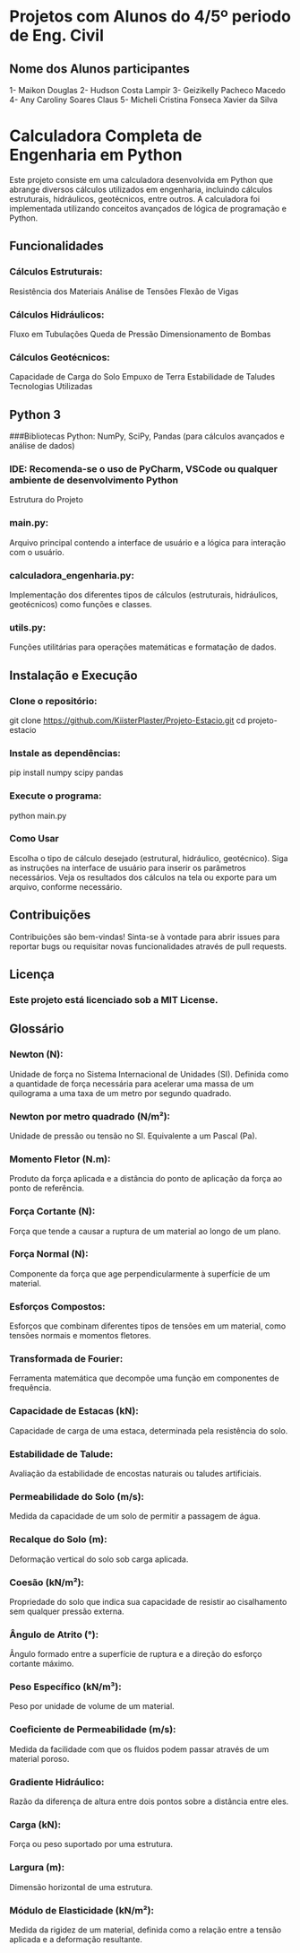 # Projetos com Alunos do 4/5º periodo de Eng. Civil
 
## Nome dos Alunos participantes
1- Maikon Douglas
2- Hudson Costa Lampir
3- Geizikelly Pacheco Macedo
4- Any Caroliny Soares Claus
5- Micheli Cristina Fonseca Xavier da Silva


# Calculadora Completa de Engenharia em Python
Este projeto consiste em uma calculadora desenvolvida em Python que abrange diversos cálculos utilizados em engenharia,
incluindo cálculos estruturais, hidráulicos, geotécnicos, entre outros. A calculadora foi implementada utilizando conceitos avançados de lógica de programação e Python.

## Funcionalidades

### Cálculos Estruturais:
Resistência dos Materiais
Análise de Tensões
Flexão de Vigas

### Cálculos Hidráulicos:
Fluxo em Tubulações
Queda de Pressão
Dimensionamento de Bombas

### Cálculos Geotécnicos:
Capacidade de Carga do Solo
Empuxo de Terra
Estabilidade de Taludes
Tecnologias Utilizadas

## Python 3

###Bibliotecas Python:
NumPy, SciPy, Pandas (para cálculos avançados e análise de dados)

### IDE: Recomenda-se o uso de PyCharm, VSCode ou qualquer ambiente de desenvolvimento Python
Estrutura do Projeto

### main.py:
Arquivo principal contendo a interface de usuário e a lógica para interação com o usuário.

### calculadora_engenharia.py:
Implementação dos diferentes tipos de cálculos (estruturais, hidráulicos, geotécnicos) como funções e classes.

### utils.py:
Funções utilitárias para operações matemáticas e formatação de dados.

## Instalação e Execução

### Clone o repositório:
git clone https://github.com/KiisterPlaster/Projeto-Estacio.git
cd projeto-estacio

### Instale as dependências:
pip install numpy scipy pandas

### Execute o programa:
python main.py

### Como Usar
Escolha o tipo de cálculo desejado (estrutural, hidráulico, geotécnico).
Siga as instruções na interface de usuário para inserir os parâmetros necessários.
Veja os resultados dos cálculos na tela ou exporte para um arquivo, conforme necessário.

## Contribuições
Contribuições são bem-vindas! Sinta-se à vontade para abrir issues para reportar bugs ou requisitar novas funcionalidades através de pull requests.

## Licença
### Este projeto está licenciado sob a MIT License.


## Glossário

### Newton (N):
Unidade de força no Sistema Internacional de Unidades (SI). Definida como a quantidade de força necessária para acelerar uma massa de um quilograma a uma taxa de um metro por segundo quadrado.
### Newton por metro quadrado (N/m²):
Unidade de pressão ou tensão no SI. Equivalente a um Pascal (Pa).
### Momento Fletor (N.m):
Produto da força aplicada e a distância do ponto de aplicação da força ao ponto de referência.
### Força Cortante (N):
Força que tende a causar a ruptura de um material ao longo de um plano.
### Força Normal (N):
Componente da força que age perpendicularmente à superfície de um material.
### Esforços Compostos:
Esforços que combinam diferentes tipos de tensões em um material, como tensões normais e momentos fletores.
### Transformada de Fourier:
Ferramenta matemática que decompõe uma função em componentes de frequência.
### Capacidade de Estacas (kN):
Capacidade de carga de uma estaca, determinada pela resistência do solo.
### Estabilidade de Talude:
Avaliação da estabilidade de encostas naturais ou taludes artificiais.
### Permeabilidade do Solo (m/s):
Medida da capacidade de um solo de permitir a passagem de água.
### Recalque do Solo (m):
Deformação vertical do solo sob carga aplicada.
### Coesão (kN/m²):
Propriedade do solo que indica sua capacidade de resistir ao cisalhamento sem qualquer pressão externa.
### Ângulo de Atrito (°):
Ângulo formado entre a superfície de ruptura e a direção do esforço cortante máximo.
### Peso Específico (kN/m³):
Peso por unidade de volume de um material.
### Coeficiente de Permeabilidade (m/s):
Medida da facilidade com que os fluidos podem passar através de um material poroso.
### Gradiente Hidráulico:
Razão da diferença de altura entre dois pontos sobre a distância entre eles.
### Carga (kN):
Força ou peso suportado por uma estrutura.
### Largura (m):
Dimensão horizontal de uma estrutura.
### Módulo de Elasticidade (kN/m²):
Medida da rigidez de um material, definida como a relação entre a tensão aplicada e a deformação resultante.
